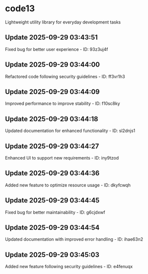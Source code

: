 # code13
Lightweight utility library for everyday development tasks

## Update 2025-09-29 03:43:51
Fixed bug for better user experience - ID: 93z3uj4f


## Update 2025-09-29 03:44:00
Refactored code following security guidelines - ID: ff3vr1h3


## Update 2025-09-29 03:44:09
Improved performance to improve stability - ID: f10sc8ky


## Update 2025-09-29 03:44:18
Updated documentation for enhanced functionality - ID: sl2dnjs1


## Update 2025-09-29 03:44:27
Enhanced UI to support new requirements - ID: iny9tzod


## Update 2025-09-29 03:44:36
Added new feature to optimize resource usage - ID: dkyfcwqh


## Update 2025-09-29 03:44:45
Fixed bug for better maintainability - ID: g6cjdxwf


## Update 2025-09-29 03:44:54
Updated documentation with improved error handling - ID: ihae63n2


## Update 2025-09-29 03:45:03
Added new feature following security guidelines - ID: e4fenuqx

